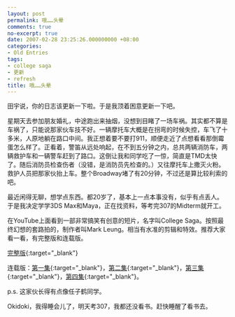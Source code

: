 ```yaml
---
layout: post
permalink: 哦……头晕
comments: true
no-excerpt: true
date: 2007-02-28 23:25:26.000000000 +08:00
categories:
- Old Entries
tags:
- college saga
- 更新
- refresh
title: 哦……头晕
---
```

田宇说，你的日志该更新一下啦。于是我顶着困意更新一下吧。
 
星期天去参加朋友婚礼，中途跑出来抽烟，没想到目睹了一场车祸。其实都不算是车祸了，只能说那家伙车技不好。一辆摩托车大概是在拐弯的时候失控，车飞了十多米，人原地躺在路口中间。我正想着要不要打911，顺便走近了点想看看那倒霉蛋怎么样了。正看着，警笛从远处响起，在不到五分钟之内，总共两辆消防车，两辆救护车和一辆警车赶到了路口。这倒让我和同学吃了一惊，简直是TMD太快了。随后消防员检查伤者（没错，是消防员先检查的。）又往摩托车上撒灭火粉。救护人员把那家伙抬上车。整个Broadway堵了有20分钟，不过还是算比较利索的吧。
 
最近闲得无聊，想学点东西。都20岁了，基本上一点本事没有，似乎有点丢人。于是我决定学学3DS Max和Maya，正在找资料，等考完307的Midterm就开工。
 
在YouTube上面看到一部非常搞笑有创意的短片，名字叫College Saga。按照最终幻想的套路拍的，制作者叫Mark Leung。相当有水准的剪辑和特效。推荐大家看一看，有完整版和连载版。

[完整版](http://www.youtube.com/watch?v=wwLrgxtALWs){:target="_blank"}

连载版：[第一集](http://www.youtube.com/watch?v=gPutYwiiE0o){:target="_blank"}，[第二集](http://www.youtube.com/watch?v=gPutYwiiE0o){:target="_blank"}，[第三集](http://www.youtube.com/watch?v=wy4sxiAn-9E){:target="_blank"}，[第四集](http://www.youtube.com/watch?v=mwC08cDeSzg){:target="_blank"}。
 
p.s. 这家伙长得有点像任子鹤同学。
 
Okidoki，我得睡会儿了，明天考307，我都还没看书。赶快睡醒了看书去。
